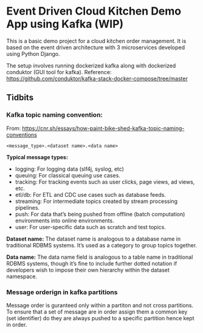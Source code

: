 # Event Driven Cloud Kitchen Demo App using Kafka (WIP)
This is a basic demo project for a cloud kitchen order management. It is based on the event driven architecture with 3 microservices developed using Python Django.

The setup involves running dockerized kafka along with dockerized conduktor (GUI tool for kafka).
Reference: https://github.com/conduktor/kafka-stack-docker-compose/tree/master

## Tidbits
### Kafka topic naming convention:

From: https://cnr.sh/essays/how-paint-bike-shed-kafka-topic-naming-conventions

`<message_type>.<dataset name>.<data name>`

**Typical message types:**
* logging:
    For logging data (slf4j, syslog, etc)
* queuing: 
    For classical queuing use cases.
* tracking: 
    For tracking events such as user clicks, page views, ad views, etc.
* etl/db:
    For ETL and CDC use cases such as database feeds.
* streaming:
    For intermediate topics created by stream processing pipelines.
* push:
    For data that’s being pushed from offline (batch computation) environments into online environments.
* user:
    For user-specific data such as scratch and test topics.

**Dataset name:**
The dataset name is analogous to a database name in traditional RDBMS systems. It’s used as a category to group topics together.

**Data name:**
The data name field is analogous to a table name in traditional RDBMS systems, though it’s fine to include further dotted notation if developers wish to impose their own hierarchy within the dataset namespace.

### Message orderign in kafka partitions

Message order is guranteed only within a partiton and not cross partitions. To ensure that a set of message are in order assign them a common key (set identifier) do they are always pushed to a specific partition hence kept in order.